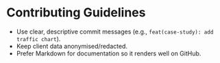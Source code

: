 # Contributing Guidelines

- Use clear, descriptive commit messages (e.g., `feat(case-study): add traffic chart`).
- Keep client data anonymised/redacted.
- Prefer Markdown for documentation so it renders well on GitHub.
